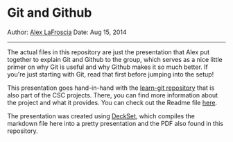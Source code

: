 # Git and Github

Author: [Alex LaFroscia](http://github.com/alexlafroscia)
Date: Aug 15, 2014

***

The actual files in this repository are just the presentation that Alex put together to explain Git and Github to the group, which serves as a nice little primer on why Git is useful and why Github makes it so much better.  If you're just starting with Git, read that first before jumping into the setup!


This presentation goes hand-in-hand with the [learn-git repository](https://github.com/Pitt-CSC/learn-git) that is also part of the CSC projects.  There, you can find more information about the project and what it provides.  You can check out the Readme file [here](https://github.com/Pitt-CSC/learn-git/blob/master/README.md).


The presentation was created using [DeckSet](http://www.decksetapp.com), which compiles the markdown file here into a pretty presentation and the PDF also found in this repository.
